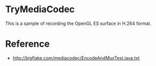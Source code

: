# TryMediaCodec
This is a sample of recording the OpenGL ES surface in H.264 format.

# Reference
* http://bigflake.com/mediacodec/EncodeAndMuxTest.java.txt

